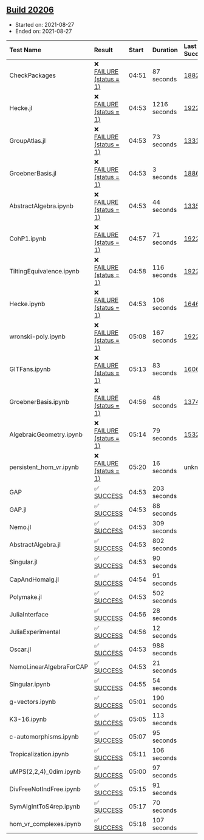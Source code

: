 ## [Build 20206](https://oscarci.mathematik.uni-kl.de/job/oscar/20206/)

* Started on: 2021-08-27
* Ended on: 2021-08-27

| Test Name    | Result | Start | Duration | Last Success | First Failure |
|:-------------|:-------|:------|:---------|:-------------|:--------------|
| CheckPackages | ❌ [FAILURE (status = 1)](https://oscarci.mathematik.uni-kl.de/job/oscar/20206/artifact/logs/build-20206/CheckPackages.log) | 04:51 | 87 seconds | [18822](https://oscarci.mathematik.uni-kl.de/job/oscar/18822/) | [18823](https://oscarci.mathematik.uni-kl.de/job/oscar/18823/) |
| Hecke.jl | ❌ [FAILURE (status = 1)](https://oscarci.mathematik.uni-kl.de/job/oscar/20206/artifact/logs/build-20206/Hecke.jl.log) | 04:53 | 1216 seconds | [19222](https://oscarci.mathematik.uni-kl.de/job/oscar/19222/) | [20152](https://oscarci.mathematik.uni-kl.de/job/oscar/20152/) |
| GroupAtlas.jl | ❌ [FAILURE (status = 1)](https://oscarci.mathematik.uni-kl.de/job/oscar/20206/artifact/logs/build-20206/GroupAtlas.jl.log) | 04:53 | 73 seconds | [13311](https://oscarci.mathematik.uni-kl.de/job/oscar/13311/) | [13312](https://oscarci.mathematik.uni-kl.de/job/oscar/13312/) |
| GroebnerBasis.jl | ❌ [FAILURE (status = 1)](https://oscarci.mathematik.uni-kl.de/job/oscar/20206/artifact/logs/build-20206/GroebnerBasis.jl.log) | 04:53 | 3 seconds | [18864](https://oscarci.mathematik.uni-kl.de/job/oscar/18864/) | [18865](https://oscarci.mathematik.uni-kl.de/job/oscar/18865/) |
| AbstractAlgebra.ipynb | ❌ [FAILURE (status = 1)](https://oscarci.mathematik.uni-kl.de/job/oscar/20206/artifact/logs/build-20206/AbstractAlgebra.ipynb.log) | 04:53 | 44 seconds | [13355](https://oscarci.mathematik.uni-kl.de/job/oscar/13355/) | [13356](https://oscarci.mathematik.uni-kl.de/job/oscar/13356/) |
| CohP1.ipynb | ❌ [FAILURE (status = 1)](https://oscarci.mathematik.uni-kl.de/job/oscar/20206/artifact/logs/build-20206/CohP1.ipynb.log) | 04:57 | 71 seconds | [19222](https://oscarci.mathematik.uni-kl.de/job/oscar/19222/) | [20152](https://oscarci.mathematik.uni-kl.de/job/oscar/20152/) |
| TiltingEquivalence.ipynb | ❌ [FAILURE (status = 1)](https://oscarci.mathematik.uni-kl.de/job/oscar/20206/artifact/logs/build-20206/TiltingEquivalence.ipynb.log) | 04:58 | 116 seconds | [19222](https://oscarci.mathematik.uni-kl.de/job/oscar/19222/) | [20152](https://oscarci.mathematik.uni-kl.de/job/oscar/20152/) |
| Hecke.ipynb | ❌ [FAILURE (status = 1)](https://oscarci.mathematik.uni-kl.de/job/oscar/20206/artifact/logs/build-20206/Hecke.ipynb.log) | 04:53 | 106 seconds | [16463](https://oscarci.mathematik.uni-kl.de/job/oscar/16463/) | [16464](https://oscarci.mathematik.uni-kl.de/job/oscar/16464/) |
| wronski-poly.ipynb | ❌ [FAILURE (status = 1)](https://oscarci.mathematik.uni-kl.de/job/oscar/20206/artifact/logs/build-20206/wronski-poly.ipynb.log) | 05:08 | 167 seconds | [19222](https://oscarci.mathematik.uni-kl.de/job/oscar/19222/) | [20152](https://oscarci.mathematik.uni-kl.de/job/oscar/20152/) |
| GITFans.ipynb | ❌ [FAILURE (status = 1)](https://oscarci.mathematik.uni-kl.de/job/oscar/20206/artifact/logs/build-20206/GITFans.ipynb.log) | 05:13 | 83 seconds | [16068](https://oscarci.mathematik.uni-kl.de/job/oscar/16068/) | [16069](https://oscarci.mathematik.uni-kl.de/job/oscar/16069/) |
| GroebnerBasis.ipynb | ❌ [FAILURE (status = 1)](https://oscarci.mathematik.uni-kl.de/job/oscar/20206/artifact/logs/build-20206/GroebnerBasis.ipynb.log) | 04:56 | 48 seconds | [13748](https://oscarci.mathematik.uni-kl.de/job/oscar/13748/) | [13749](https://oscarci.mathematik.uni-kl.de/job/oscar/13749/) |
| AlgebraicGeometry.ipynb | ❌ [FAILURE (status = 1)](https://oscarci.mathematik.uni-kl.de/job/oscar/20206/artifact/logs/build-20206/AlgebraicGeometry.ipynb.log) | 05:14 | 79 seconds | [15322](https://oscarci.mathematik.uni-kl.de/job/oscar/15322/) | [15323](https://oscarci.mathematik.uni-kl.de/job/oscar/15323/) |
| persistent_hom_vr.ipynb | ❌ [FAILURE (status = 1)](https://oscarci.mathematik.uni-kl.de/job/oscar/20206/artifact/logs/build-20206/persistent_hom_vr.ipynb.log) | 05:20 | 16 seconds | unknown | unknown |
| GAP | ✅ [SUCCESS](https://oscarci.mathematik.uni-kl.de/job/oscar/20206/artifact/logs/build-20206/GAP.log) | 04:53 | 203 seconds |  |  |
| GAP.jl | ✅ [SUCCESS](https://oscarci.mathematik.uni-kl.de/job/oscar/20206/artifact/logs/build-20206/GAP.jl.log) | 04:53 | 88 seconds |  |  |
| Nemo.jl | ✅ [SUCCESS](https://oscarci.mathematik.uni-kl.de/job/oscar/20206/artifact/logs/build-20206/Nemo.jl.log) | 04:53 | 309 seconds |  |  |
| AbstractAlgebra.jl | ✅ [SUCCESS](https://oscarci.mathematik.uni-kl.de/job/oscar/20206/artifact/logs/build-20206/AbstractAlgebra.jl.log) | 04:53 | 802 seconds |  |  |
| Singular.jl | ✅ [SUCCESS](https://oscarci.mathematik.uni-kl.de/job/oscar/20206/artifact/logs/build-20206/Singular.jl.log) | 04:53 | 90 seconds |  |  |
| CapAndHomalg.jl | ✅ [SUCCESS](https://oscarci.mathematik.uni-kl.de/job/oscar/20206/artifact/logs/build-20206/CapAndHomalg.jl.log) | 04:54 | 91 seconds |  |  |
| Polymake.jl | ✅ [SUCCESS](https://oscarci.mathematik.uni-kl.de/job/oscar/20206/artifact/logs/build-20206/Polymake.jl.log) | 04:53 | 502 seconds |  |  |
| JuliaInterface | ✅ [SUCCESS](https://oscarci.mathematik.uni-kl.de/job/oscar/20206/artifact/logs/build-20206/JuliaInterface.log) | 04:56 | 28 seconds |  |  |
| JuliaExperimental | ✅ [SUCCESS](https://oscarci.mathematik.uni-kl.de/job/oscar/20206/artifact/logs/build-20206/JuliaExperimental.log) | 04:56 | 12 seconds |  |  |
| Oscar.jl | ✅ [SUCCESS](https://oscarci.mathematik.uni-kl.de/job/oscar/20206/artifact/logs/build-20206/Oscar.jl.log) | 04:53 | 988 seconds |  |  |
| NemoLinearAlgebraForCAP | ✅ [SUCCESS](https://oscarci.mathematik.uni-kl.de/job/oscar/20206/artifact/logs/build-20206/NemoLinearAlgebraForCAP.log) | 04:53 | 21 seconds |  |  |
| Singular.ipynb | ✅ [SUCCESS](https://oscarci.mathematik.uni-kl.de/job/oscar/20206/artifact/logs/build-20206/Singular.ipynb.log) | 04:55 | 54 seconds |  |  |
| g-vectors.ipynb | ✅ [SUCCESS](https://oscarci.mathematik.uni-kl.de/job/oscar/20206/artifact/logs/build-20206/g-vectors.ipynb.log) | 05:01 | 190 seconds |  |  |
| K3-16.ipynb | ✅ [SUCCESS](https://oscarci.mathematik.uni-kl.de/job/oscar/20206/artifact/logs/build-20206/K3-16.ipynb.log) | 05:05 | 113 seconds |  |  |
| c-automorphisms.ipynb | ✅ [SUCCESS](https://oscarci.mathematik.uni-kl.de/job/oscar/20206/artifact/logs/build-20206/c-automorphisms.ipynb.log) | 05:07 | 95 seconds |  |  |
| Tropicalization.ipynb | ✅ [SUCCESS](https://oscarci.mathematik.uni-kl.de/job/oscar/20206/artifact/logs/build-20206/Tropicalization.ipynb.log) | 05:11 | 106 seconds |  |  |
| uMPS(2,2,4)_0dim.ipynb | ✅ [SUCCESS](https://oscarci.mathematik.uni-kl.de/job/oscar/20206/artifact/logs/build-20206/uMPS-2-2-4-_0dim.ipynb.log) | 05:00 | 97 seconds |  |  |
| DivFreeNotIndFree.ipynb | ✅ [SUCCESS](https://oscarci.mathematik.uni-kl.de/job/oscar/20206/artifact/logs/build-20206/DivFreeNotIndFree.ipynb.log) | 05:15 | 91 seconds |  |  |
| SymAlgIntToS4rep.ipynb | ✅ [SUCCESS](https://oscarci.mathematik.uni-kl.de/job/oscar/20206/artifact/logs/build-20206/SymAlgIntToS4rep.ipynb.log) | 05:17 | 70 seconds |  |  |
| hom_vr_complexes.ipynb | ✅ [SUCCESS](https://oscarci.mathematik.uni-kl.de/job/oscar/20206/artifact/logs/build-20206/hom_vr_complexes.ipynb.log) | 05:18 | 107 seconds |  |  |
